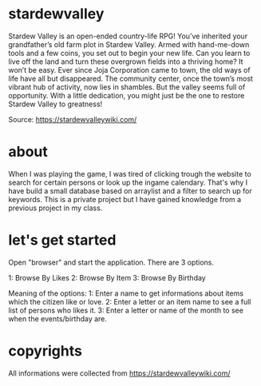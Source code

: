 # stardewvalley
Stardew Valley is an open-ended country-life RPG! You’ve inherited your grandfather’s old farm plot in Stardew Valley. Armed with hand-me-down tools and a few coins, you set out to begin your new life. Can you learn to live off the land and turn these overgrown fields into a thriving home? It won’t be easy. Ever since Joja Corporation came to town, the old ways of life have all but disappeared. The community center, once the town’s most vibrant hub of activity, now lies in shambles. But the valley seems full of opportunity. With a little dedication, you might just be the one to restore Stardew Valley to greatness!

Source: https://stardewvalleywiki.com/

# about
When I was playing the game, I was tired of clicking trough the website to search for certain persons or look up the ingame calendary. That's why I have build a small database based on arraylist and a filter to search up for keywords.
This is a private project but I have gained knowledge from a previous project in my class.

# let's get started
Open "browser" and start the application. There are 3 options.

1: Browse By Likes
2: Browse By Item
3: Browse By Birthday

Meaning of the options:
1: Enter a name to get informations about items which the citizen like or love.
2: Enter a letter or an item name to see a full list of persons who likes it.
3: Enter a letter or name of the month to see when the events/birthday are.

# copyrights
All informations were collected from https://stardewvalleywiki.com/
